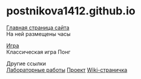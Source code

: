 # postnikova1412.github.io
[Главная страница сайта](https://postnikova1412.github.io)  
На ней размещены часы

[Игра](https://postnikova1412.github.io/games.html)  
Классическая игра Понг

Другие ссылки  
[Лабораторные работы](https://postnikova1412.github.io/labs.html)
[Проект](https://postnikova1412.github.io/project.html)
[Wiki-страничка](https://github.com/postnikova1412/postnikova1412.github.io/wiki)
